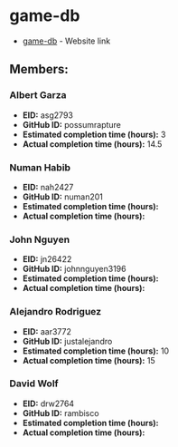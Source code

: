 # game-db

* [game-db](http://gamedb.us-east-1.elasticbeanstalk.com/) - Website link

## Members:

### Albert Garza
* **EID:** asg2793
* **GitHub ID:** possumrapture
* **Estimated completion time (hours):** 3
* **Actual completion time (hours):** 14.5

### Numan Habib
* **EID:** nah2427
* **GitHub ID:** numan201
* **Estimated completion time (hours):** 
* **Actual completion time (hours):** 

### John Nguyen
* **EID:** jn26422
* **GitHub ID:** johnnguyen3196
* **Estimated completion time (hours):** 
* **Actual completion time (hours):** 

### Alejandro Rodriguez
* **EID:** aar3772
* **GitHub ID:** justalejandro
* **Estimated completion time (hours):** 10
* **Actual completion time (hours):**  15

### David Wolf
* **EID:** drw2764 
* **GitHub ID:** rambisco
* **Estimated completion time (hours):** 
* **Actual completion time (hours):** 
